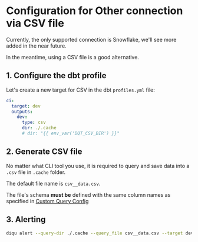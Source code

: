 # Configuration for Other connection via CSV file

Currently, the only supported connection is Snowflake, we'll see more added in the near future.

In the meantime, using a CSV file is a good alternative.

## 1. Configure the dbt profile

Let's create a new target for CSV in the dbt `profiles.yml` file:

```yaml
ci:
  target: dev
  outputs:
    dev:
      type: csv
      dir: ./.cache
      # dir: "{{ env_var('DQT_CSV_DIR') }}"
```

## 2. Generate CSV file

No matter what CLI tool you use, it is required to query and save data into a `.csv` file in `.cache` folder.

The default file name is `csv__data.csv`.

The file's schema **must be** defined with the same column names as specified in [Custom Query Config](./nav/guide/config/packages/custom_query.html)

## 3. Alerting

```bash
diqu alert --query-dir ./.cache --query_file csv__data.csv --target dev
```
